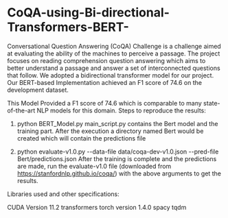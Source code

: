 # CoQA-using-Bi-directional-Transformers-BERT-
Conversational Question Answering (CoQA) Challenge is a challenge aimed at evaluating the ability of the machines to perceive a passage. 
The project focuses on reading comprehension question answering which aims to better understand a passage and answer a set of interconnected questions that follow.
We adopted a bidirectional transformer model for our project. Our BERT-based Implementation achieved an F1 score of 74.6 on the development dataset.

This Model Provided a F1 score of 74.6 which is comparable to many state-of-the-art NLP models for this domain.
Steps to reproduce the results: 

1) python BERT_Model.py
main_script.py contains the Bert model and the training part. After the execution
a directory named Bert would be created which will contain the predictions file

2) python evaluate-v1.0.py --data-file data/coqa-dev-v1.0.json --pred-file Bert/predictions.json
After the training is complete and the predictions are made, run the evaluate-v1.0 file 
(downloaded from https://stanfordnlp.github.io/coqa/) with the above arguments to get the results. 


Libraries used and other specifications:

CUDA Version 11.2
transformers
torch version 1.4.0
spacy
tqdm
